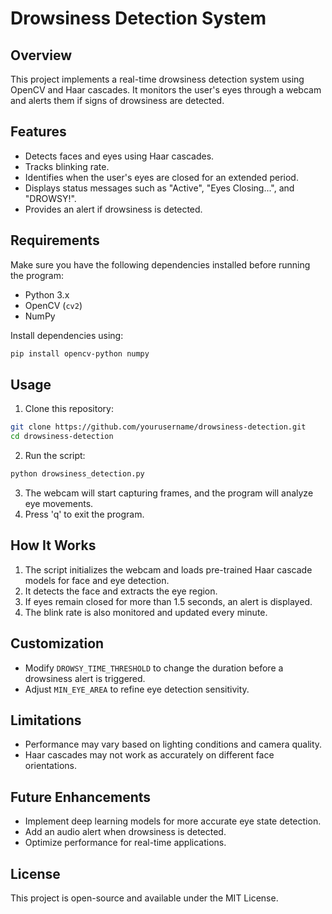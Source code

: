 # Drowsiness Detection System

## Overview
This project implements a real-time drowsiness detection system using OpenCV and Haar cascades. It monitors the user's eyes through a webcam and alerts them if signs of drowsiness are detected.

## Features
- Detects faces and eyes using Haar cascades.
- Tracks blinking rate.
- Identifies when the user's eyes are closed for an extended period.
- Displays status messages such as "Active", "Eyes Closing...", and "DROWSY!".
- Provides an alert if drowsiness is detected.

## Requirements
Make sure you have the following dependencies installed before running the program:

- Python 3.x
- OpenCV (`cv2`)
- NumPy

Install dependencies using:
```bash
pip install opencv-python numpy
```

## Usage
1. Clone this repository:
```bash
git clone https://github.com/yourusername/drowsiness-detection.git
cd drowsiness-detection
```
2. Run the script:
```bash
python drowsiness_detection.py
```
3. The webcam will start capturing frames, and the program will analyze eye movements.
4. Press 'q' to exit the program.

## How It Works
1. The script initializes the webcam and loads pre-trained Haar cascade models for face and eye detection.
2. It detects the face and extracts the eye region.
3. If eyes remain closed for more than 1.5 seconds, an alert is displayed.
4. The blink rate is also monitored and updated every minute.

## Customization
- Modify `DROWSY_TIME_THRESHOLD` to change the duration before a drowsiness alert is triggered.
- Adjust `MIN_EYE_AREA` to refine eye detection sensitivity.

## Limitations
- Performance may vary based on lighting conditions and camera quality.
- Haar cascades may not work as accurately on different face orientations.

## Future Enhancements
- Implement deep learning models for more accurate eye state detection.
- Add an audio alert when drowsiness is detected.
- Optimize performance for real-time applications.

## License
This project is open-source and available under the MIT License.

